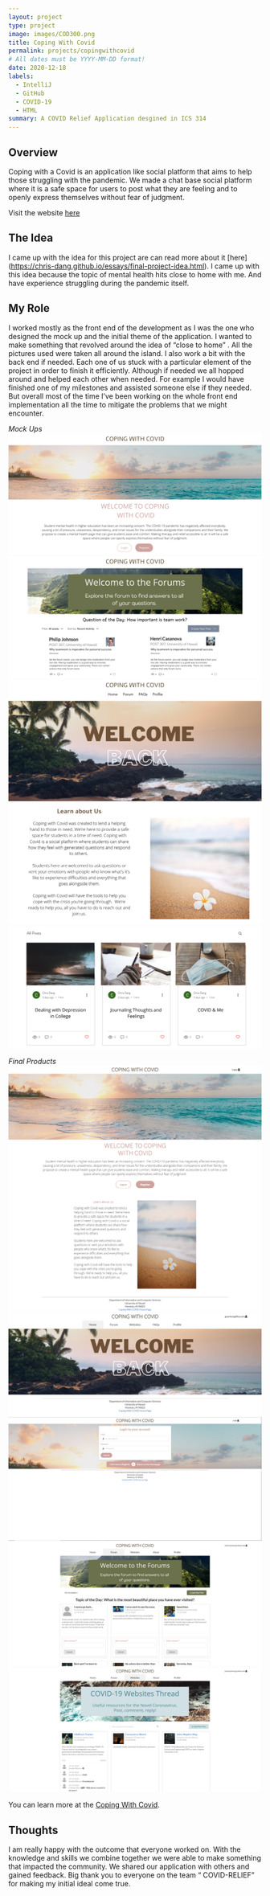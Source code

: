 ```yaml
---
layout: project
type: project
image: images/COD300.png
title: Coping With Covid
permalink: projects/copingwithcovid
# All dates must be YYYY-MM-DD format!
date: 2020-12-18
labels:
  - IntelliJ
  - GitHub
  - COVID-19
  - HTML
summary: A COVID Relief Application desgined in ICS 314
---
```


## Overview
Coping with a Covid is an application like social platform that aims to help those struggling with the pandemic. We made a chat base social platform where it is a safe space for users to post what they are feeling and to openly express themselves without fear of judgment. 

Visit the website [here](https://copingwithpandemic.xyz/#/)

## The Idea

I came up with the idea for this project are can read more about it [here] (https://chris-dang.github.io/essays/final-project-idea.html). I came up with this idea because the topic of mental health hits close to home with me. And have experience struggling during the pandemic itself.

## My Role

I worked mostly as the front end of the development as I was the one who designed the mock up and the initial theme of the application. I wanted to make something that revolved around the idea of “close to home” . All the pictures used were taken all around the island.  I also work a bit with the back end if needed. Each one of us stuck with a particular element of the project in order to finish it efficiently. Although if needed we all hopped around and helped each other when needed. For example I would have finished one of my milestones and assisted someone else if they needed. But overall most of the time I’ve been working on the whole front end implementation all the time to mitigate the problems that we might encounter.

*Mock Ups*
<img class="ui floated image" src="../images/1.png">
<img class="ui floated image" src="../images/2.png">
<img class="ui floated image" src="../images/3.png">
<img class="ui floated image" src="../images/4.png">
<img class="ui floated image" src="../images/6.png">

*Final Products* 
<img class="ui medium left floated image" src="../images/landing_2.jpg">
<img class="ui medium left floated image" src="../images/home.jpeg">
<img class="ui medium left floated image" src="../images/login.2.png">
<img class="ui medium left floated image" src="../images/forumpage0.png">
<img class="ui medium left floated image" src="../images/websitespage0.png">


You can learn more at the [Coping With Covid](https://coping-with-covid.github.io/).


## Thoughts

I am really happy with the outcome that everyone worked on. With the knowledge and skills we combine together we were able to make something that impacted the community. We shared our application with others and gained feedback. Big thank you to everyone on the team “ COVID-RELIEF” for making my initial ideal come true. 
